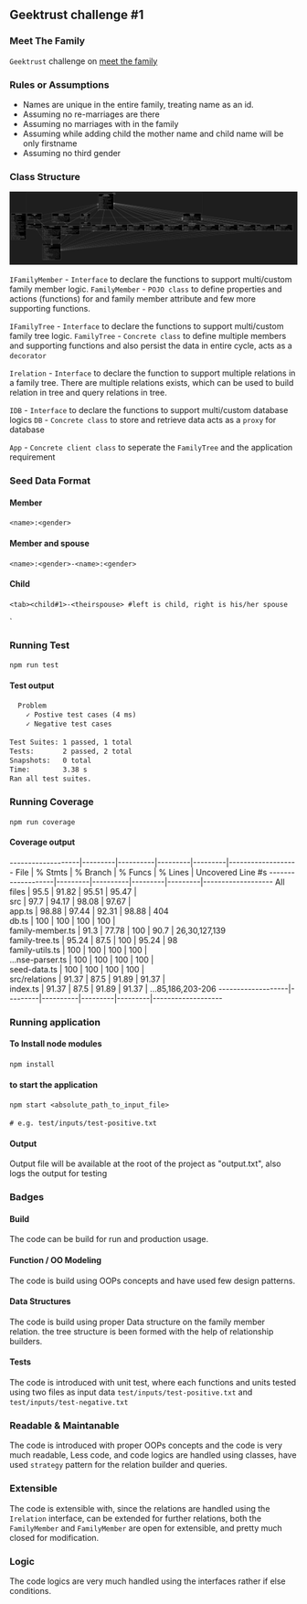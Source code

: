 ## Geektrust challenge #1 
### Meet The Family

`Geektrust` challenge on [meet the family](https://www.geektrust.in/coding-problem/backend/family)

### Rules or Assumptions
* Names are unique in the entire family, treating name as an id.
* Assuming no re-marriages are there
* Assuming no marriages with in the family
* Assuming while adding child the mother name and child name will be only firstname
* Assuming no third gender


### Class Structure

![class_diagram.png](https://github.com/sureshvarman/Geektrust-family-tree/blob/master/class_diagram.png?raw=true)

`IFamilyMember` - `Interface` to declare the functions to support multi/custom family member logic.
`FamilyMember` - `POJO class` to define properties and actions (functions) for and family member attribute and few more supporting functions.

`IFamilyTree` - `Interface` to declare the functions to support multi/custom family tree logic.
`FamilyTree` - `Concrete class` to define multiple members and supporting functions and also persist the data in entire cycle, acts as a `decorator`

`Irelation` - `Interface` to declare the function to support multiple relations in a family tree. There are multiple relations exists, which can be used to build relation in tree and query relations in tree.

`IDB` - `Interface` to declare the functions to support multi/custom database logics
`DB` - `Concrete class` to store and retrieve data acts as a `proxy` for database 

`App` - `Concrete client class` to seperate the `FamilyTree` and the application requirement


### Seed Data Format

#### Member
```
<name>:<gender>
```

#### Member and spouse
```
<name>:<gender>-<name>:<gender>
```

#### Child
```
<tab><child#1>-<theirspouse> #left is child, right is his/her spouse
```
`

### Running Test
```
npm run test
```

#### Test output
```
  Problem
    ✓ Postive test cases (4 ms)
    ✓ Negative test cases

Test Suites: 1 passed, 1 total
Tests:       2 passed, 2 total
Snapshots:   0 total
Time:        3.38 s
Ran all test suites.
```       

### Running Coverage
```
npm run coverage
```

#### Coverage output
-------------------|---------|----------|---------|---------|-------------------
File               | % Stmts | % Branch | % Funcs | % Lines | Uncovered Line #s 
-------------------|---------|----------|---------|---------|-------------------
All files          |    95.5 |    91.82 |   95.51 |   95.47 |                   
 src               |    97.7 |    94.17 |   98.08 |   97.67 |                   
  app.ts           |   98.88 |    97.44 |   92.31 |   98.88 | 404               
  db.ts            |     100 |      100 |     100 |     100 |                   
  family-member.ts |    91.3 |    77.78 |     100 |    90.7 | 26,30,127,139     
  family-tree.ts   |   95.24 |     87.5 |     100 |   95.24 | 98                
  family-utils.ts  |     100 |      100 |     100 |     100 |                   
  ...nse-parser.ts |     100 |      100 |     100 |     100 |                   
  seed-data.ts     |     100 |      100 |     100 |     100 |                   
 src/relations     |   91.37 |     87.5 |   91.89 |   91.37 |                   
  index.ts         |   91.37 |     87.5 |   91.89 |   91.37 | ...85,186,203-206 
-------------------|---------|----------|---------|---------|-------------------


### Running application

#### To Install node modules
```
npm install
```

#### to start the application
```
npm start <absolute_path_to_input_file> 

# e.g. test/inputs/test-positive.txt
```

#### Output

Output file will be available at the root of the project as "output.txt", also logs the output for testing


### Badges

#### Build
The code can be build for run and production usage.

#### Function / OO Modeling
The code is build using OOPs concepts and have used few design patterns.

#### Data Structures
The code is build using proper Data structure on the family member relation. the tree structure is been formed with the help of relationship builders.

#### Tests
The code is introduced with unit test, where each functions and units tested using two files as input data `test/inputs/test-positive.txt` and `test/inputs/test-negative.txt`

### Readable & Maintanable
The code is introduced with proper OOPs concepts and the code is very much readable, Less code, and code logics are handled using classes, have used `strategy` pattern for the relation builder and queries.

### Extensible
The code is extensible with, since the relations are handled using the `Irelation` interface, can be extended for further relations, both the `FamilyMember` and `FamilyMember` are open for extensible, and pretty much closed for modification.

### Logic
The code logics are very much handled using the interfaces rather if else conditions.
